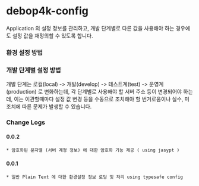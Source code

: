 # debop4k-config

Application 의 설정 정보를 관리하고, 개발 단계별로 다른 값을 사용해야 하는 경우에도 설정 값을 재정의할 수 있도록 합니다.

### 환경 설정 방법


### 개발 단계별 설정 방법

개발 단계는 로컬(local) -> 개발(develop) -> 테스트계(test) -> 운영계(production) 로 변화하는데, 
각 단계별로 사용해야 할 서버 주소 등이 변경되어야 하는데, 이는 이관할때마다 설정 값 변경 등을 수동으로 조치해야 할 번거로움이나 실수, 미조치에 따른 문제가 발생할 수 있습니다.
  
  

### Change Logs

#### 0.0.2 

    * 암호화된 문자열 (서버 계정 정보) 에 대한 암호화 기능 제공 ( using jasypt )

#### 0.0.1 

    * 일반 Plain Text 에 대한 환경설정 정보 로딩 및 처리 using typesafe config 
